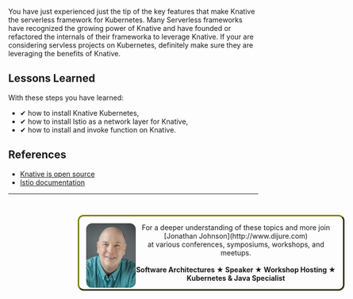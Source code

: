 You have just experienced just the tip of the key features that make Knative the serverless framework for Kubernetes. Many Serverless frameworks have recognized the growing power of Knative and have founded or refactored the internals of their frameworka to leverage Knative. If your are considering servless projects on Kubernetes, definitely make sure they are leveraging the benefits of Knative.

## Lessons Learned ##

With these steps you have learned:

- &#x2714; how to install Knative Kubernetes,
- &#x2714; how to install Istio as a network layer for Knative,
- &#x2714; how to install and invoke function on Knative.

## References ##

- [Knative is open source](https://github.com/knative/docs/)
- [Istio documentation](https://istio.io/)

------
<p style="width: 100%; text-align: center; padding: 1em; margin: 3em; margin-left: 10em; margin-right: 10em; border-; 1px; border-color: olive;  border-radius: 12px; border-style:outset">
<img align="left" src="./assets/jonathan-johnson.jpg" width="100" style="border-radius: 12px">
For a deeper understanding of these topics and more join <br>[Jonathan Johnson](http://www.dijure.com)<br> at various conferences, symposiums, workshops, and meetups.
<br><br>
<b>Software Architectures ★ Speaker ★ Workshop Hosting ★ Kubernetes & Java Specialist</b>
</p>
